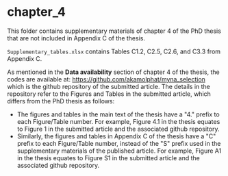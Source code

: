 # chapter_4

This folder contains supplementary materials of chapter 4 of the PhD thesis that are not included in Appendix C of the thesis.

`Supplementary_tables.xlsx` contains Tables C1.2, C2.5, C2.6, and C3.3 from Appendix C.

As mentioned in the **Data availability** section of chapter 4 of the thesis, the codes are available at: https://github.com/akamolphat/myna_selection which is the github repository of the submitted article.
The details in the repository refer to the Figures and Tables in the submitted article, which differs from the PhD thesis as follows:

* The figures and tables in the main text of the thesis have a "4." prefix to each Figure/Table number. For example, Figure 4.1 in the thesis equates to Figure 1 in the submitted article and the associated github repository. 
* Similarly, the figures and tables in Appendix C of the thesis have a "C" prefix to each Figure/Table number, instead of the "S" prefix used in the supplementary materials of the published article. For example, Figure A1 in the thesis equates to Figure S1 in the submitted article and the associated github repository.

